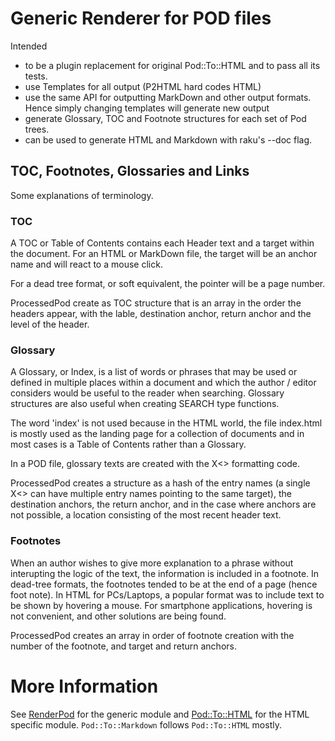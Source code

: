 # Generic Renderer for POD files

Intended
- to be a plugin replacement for original Pod::To::HTML and to pass all its tests.
- use Templates for all output (P2HTML hard codes HTML)
- use the same API for outputting MarkDown and other output formats. Hence simply changing templates will generate new output
- generate Glossary, TOC and Footnote structures for each set of Pod trees.
- can be used to generate HTML and Markdown with raku's --doc flag.

## TOC, Footnotes, Glossaries and Links

Some explanations of terminology.

### TOC
A TOC or Table of Contents contains each Header text and a target within the document. For an HTML or MarkDown
file, the target will be an anchor name and will react to a mouse click.

For a dead tree format, or soft equivalent, the pointer will be a page number.

ProcessedPod create as TOC structure that is an array in the order the headers appear, with the lable, destination
anchor, return anchor and the level of the header.

### Glossary

A Glossary, or Index, is a list of words or phrases that may be used or defined in multiple places within a document
and which the author / editor considers would be useful to the reader when searching. Glossary structures are also
useful when creating SEARCH type functions.

The word 'index' is not used because in the HTML world, the file index.html is mostly used as the landing page for a
collection of documents and in most cases is a Table of Contents rather than a Glossary.

In a POD file, glossary texts are created with the X<> formatting code.

ProcessedPod creates a structure as a hash of the entry names (a single X<> can have multiple entry names pointing
to the same target), the destination anchors, the return anchor, and in the case where anchors are not possible,
a location consisting of the most recent header text.

### Footnotes

When an author wishes to give more explanation to a phrase without interupting the logic of the text, the information
is included in a footnote. In dead-tree formats, the footnotes tended to be at the end of a page (hence foot note).
In HTML for PCs/Laptops, a popular format was to include text to be shown by hovering a mouse. For smartphone
applications, hovering is not convenient, and other solutions are being found.

ProcessedPod creates an array in order of footnote creation with the number of the footnote, and target and return
anchors.

# More Information

See [RenderPod](renderpod.html) for the generic module and [Pod::To::HTML](pod2html.html) for the HTML 
specific module. `Pod::To::Markdown` follows `Pod::To::HTML` mostly.